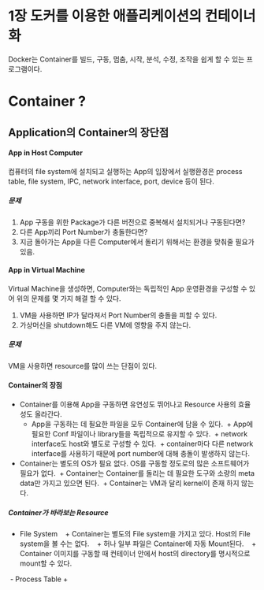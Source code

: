 1장 도커를 이용한 애플리케이션의 컨테이너화
===========================================


Docker는 Container를 빌드, 구동, 멈춤, 시작, 분석, 수정, 조작을 쉽게 할 수 있는 프로그램이다.


# Container ?


## Application의 Container의 장단점


#### App in Host Computer

컴퓨터의 file system에 설치되고 실행하는 App의 입장에서 실행환경은
process table, file system, IPC, network interface, port, device 등이 된다.


##### 문제
1. App 구동을 위한 Package가 다른 버전으로 중복해서 설치되거나 구동된다면?
2. 다른 App끼리 Port Number가 충돌한다면?
3. 지금 돌아가는 App을 다른 Computer에서 돌리기 위해서는 환경을 맞춰줄 필요가 있음.


#### App in Virtual Machine


Virtual Machine을 생성하면, Computer와는 독립적인 App 운영환경을 구성할 수 있어
위의 문제를 몇 가지 해결 할 수 있다.

1. VM을 사용하면 IP가 달라져서 Port Number의 충돌을 피할 수 있다.
2. 가상머신을 shutdown해도 다른 VM에 영향을 주지 않는다.

##### 문제
VM을 사용하면 resource를 많이 쓰는 단점이 있다.





#### Container의 장점
- Container를 이용해 App을 구동하면 유연성도 뛰어나고 Resource 사용의 효율성도 올라간다.
  + App을 구동하는 데 필요한 파일을 모두 Container에 담을 수 있다.
  + App에 필요한 Conf 파일이나 library들을 독립적으로 유지할 수 있다.
  + network interface도 host와 별도로 구성할 수 있다.
  + container마다 다른 network interface를 사용하기 때문에 port number에 대해 충돌이 발생하지 않는다.
- Container는 별도의 OS가 필요 없다. OS를 구동할 정도로의 많은 소프트웨어가 필요가 없다.
  + Container는 Container를 돌리는 데 필요한 도구와 소량의 meta data만 가지고 있으면 된다.
  + Container는 VM과 달리 kernel이 존재 하지 않는다.


##### Container가 바라보는 Resource
  - File System
    + Container는 별도의 File system을 가지고 있다. Host의 File system을 볼 수는 없다.
    + 허나 일부 파일은 Container에 자동 Mount된다.
    + Container 이미지를 구동할 때 컨테이너 안에서 host의 directory를 명시적으로 mount할 수 있다.
    
  - Process Table
    + 
